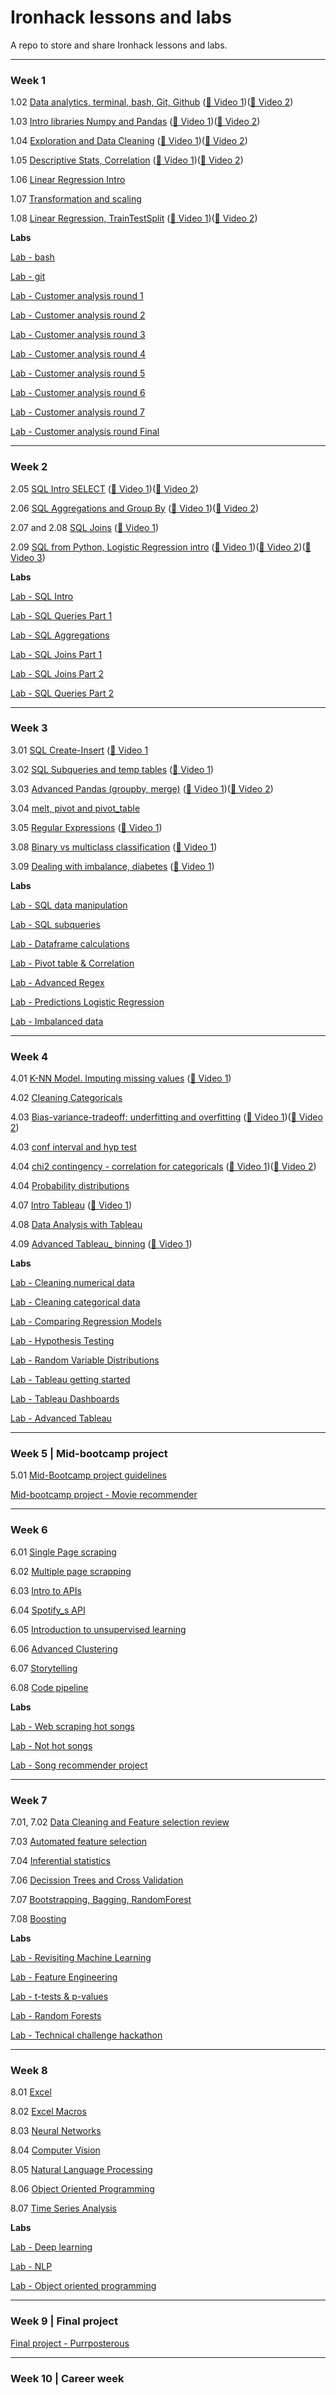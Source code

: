 # Ironhack lessons and labs
A repo to store and share Ironhack lessons and labs.
______________________
### **Week 1** 

1.02 [Data analytics, terminal, bash, Git, Github](https://github.com/ralphmartynward/ironhack_all/tree/main/01%20Week/DAY1) ([🎥 Video 1](https://ironhack.zoom.us/rec/play/Cdc9LjzJl9gKF2U6Tx4WJLhc-FDmXdNFO0cbn_w4OPR_q0GL-2Cvun3uu1Gg-Om46UNjzms8NGZ-E8N5.v_J9XIIBJ7MaQwK9?canPlayFromShare=true&from=share_recording_detail&startTime=1679902094000&componentName=rec-play&originRequestUrl=https%3A%2F%2Fironhack.zoom.us%2Frec%2Fshare%2Fj0RaAkjMGi4oJDcYddq395MNdoNnfFGCMQU3R0E-7T0iWqRSw1CSx927fo93660O._sGavN1RFeBdwZyy%3FstartTime%3D1679902094000))([🎥 Video 2](https://ironhack.zoom.us/rec/play/HD37xJQQhLJL-WajXvA1-oShQCplbMi6auD5zUYEnM1mrnaZMlnllWBlhjrLnFNS0q7VtdssAU3ZccGP.X1aZGZ7GNg_OHZuz?canPlayFromShare=true&from=share_recording_detail&startTime=1679923979000&componentName=rec-play&originRequestUrl=https%3A%2F%2Fironhack.zoom.us%2Frec%2Fshare%2Fj0RaAkjMGi4oJDcYddq395MNdoNnfFGCMQU3R0E-7T0iWqRSw1CSx927fo93660O._sGavN1RFeBdwZyy%3FstartTime%3D1679923979000))

1.03 [Intro libraries Numpy and Pandas](https://github.com/ralphmartynward/ironhack_all/tree/main/01%20Week/1.03%20Intro%20libraries%20Numpy%20and%20Pandas) ([🎥 Video 1](https://ironhack.zoom.us/rec/play/mzliAXtxsaNnKGpNMvAyuv6YdkqY8I4_CFxNDHjEZJaPmdfIprWcpyuD1_bizQ085_UsTOM7NoXZA7Vz.W2qU3uSC4zsSNShH?canPlayFromShare=true&from=share_recording_detail&startTime=1679985211000&componentName=rec-play&originRequestUrl=https%3A%2F%2Fironhack.zoom.us%2Frec%2Fshare%2FBs-kO9kRRjF1dof_QFRPqiLLVGcgcLkLKTekIkiTDboitkxc7k6mWeVHSa3wEjGx.451tcscXEi4YDNFh%3FstartTime%3D1679985211000))([🎥 Video 2](https://ironhack.zoom.us/rec/play/CnFWgcc7eBI51hw855pQggiAVL0IZ9hHl0sRiCT_XOj3GGG_8wOPEdmLjq-U9JkmyUeEL5aZaXLbzMcn.ijJu3psEO6gavNs6?canPlayFromShare=true&from=share_recording_detail&startTime=1680013294000&componentName=rec-play&originRequestUrl=https%3A%2F%2Fironhack.zoom.us%2Frec%2Fshare%2FBs-kO9kRRjF1dof_QFRPqiLLVGcgcLkLKTekIkiTDboitkxc7k6mWeVHSa3wEjGx.451tcscXEi4YDNFh%3FstartTime%3D1680013294000))

1.04 [Exploration and Data Cleaning](https://github.com/ralphmartynward/ironhack_all/tree/main/01%20Week/1.04%20Exploration%20and%20Data%20Cleaning) ([🎥 Video 1](https://ironhack.zoom.us/rec/play/K4YCeBGmPE-LMKHIlY7JQN5ZnGi_yJuOEDQcfokUS8cIQG2puJlAl3LtvwsuOlkcy0ABV_I6gLlSSy2r.G9qtZSsbloCSdqUr?canPlayFromShare=true&from=share_recording_detail&startTime=1680072852000&componentName=rec-play&originRequestUrl=https%3A%2F%2Fironhack.zoom.us%2Frec%2Fshare%2FoHrlZzx-HjZyAaKBoWr1SFX_bjrHqtiDCDeZXVGSsxJq5ue8EJ_5pcuwh14gxvcV._ZfAbw75izQP11wk%3FstartTime%3D1680072852000))([🎥 Video 2](https://ironhack.zoom.us/rec/play/56S0iL6sH8GN5M_rCJlHsywvP3vqm7LDfw01EY0EQqXUWHvk-k4MXB0O9410pPlzVDrSORQVtvYV3dAX.1eVtYtRdSXqRMsu4?canPlayFromShare=true&from=share_recording_detail&startTime=1680100542000&componentName=rec-play&originRequestUrl=https%3A%2F%2Fironhack.zoom.us%2Frec%2Fshare%2FoHrlZzx-HjZyAaKBoWr1SFX_bjrHqtiDCDeZXVGSsxJq5ue8EJ_5pcuwh14gxvcV._ZfAbw75izQP11wk%3FstartTime%3D1680100542000))

1.05 [Descriptive Stats, Correlation](https://github.com/ralphmartynward/ironhack_all/tree/main/01%20Week/1.05%20Descriptive%20Stats%2C%20Correlation) ([🎥 Video 1](https://ironhack.zoom.us/rec/play/kSJAuNv8ZMIcu3d8zwuJO8hY0BKyQ0LsINoCmaZdwzH1eKmP5fFmWLESwwbPJoCewvt-n1shE-joOzsW.Gum3659mHREqV2M2?canPlayFromShare=true&from=share_recording_detail&startTime=1680159165000&componentName=rec-play&originRequestUrl=https%3A%2F%2Fironhack.zoom.us%2Frec%2Fshare%2F8sRcqr1CMLFVgOKcVT9ehwlKm6WgmJTAnjLMOCkLsB2jProryEbArMx7afBrETBS.Am8wc0s0vXnt5HQB%3FstartTime%3D1680159165000))([🎥 Video 2](https://ironhack.zoom.us/rec/play/UH1E4bM50TC5HruHptde5H0F-tUuB5tnKmYPO4LHBVQpYsNQm5zousGcAPKX5xfKhpFdFVt9AKAexzEj.WFArj1GAeXnrUC10?canPlayFromShare=true&from=share_recording_detail&startTime=1680185116000&componentName=rec-play&originRequestUrl=https%3A%2F%2Fironhack.zoom.us%2Frec%2Fshare%2F2QS8kqFhMzwXGYfKsQU8Wzjm0WhwIJqJhlQ1dzG3DZGEu3tGD04fHvf0Y-JIEHY.EorKOIEJv9zUwTsm%3FstartTime%3D1680185116000))

1.06 [Linear Regression Intro](https://github.com/ralphmartynward/ironhack_all/tree/main/01%20Week/1.06%20Linear%20Regression%20Intro)

1.07 [Transformation and scaling](https://github.com/ralphmartynward/ironhack_all/tree/main/01%20Week/1.07%20Transformation%20and%20scaling)

1.08 [Linear Regression, TrainTestSplit](https://github.com/ralphmartynward/ironhack_all/tree/main/01%20Week/1.08%20Linear%20Regression%2C%20TrainTestSplit) ([🎥 Video 1](https://ironhack.zoom.us/rec/share/ty1DUEPED1s8sjL7qMrhKITf7NxHPHCHR0TTHFTFyzj6luvEpr4GDRjH6amRT2Mn.XILZugdovbKTvCug?startTime=1680245401000))([🎥 Video 2](https://ironhack.zoom.us/rec/play/xPh65piJ67BME8wDNYO4P68poJmLAQ7KDQaSUVc9JFn0uj3dGZBpMAqEsoFLi71e2k5ES77Ac3Dispv6.TBagZBIwP8oA1Htg?canPlayFromShare=true&from=share_recording_detail&startTime=1680274929000&componentName=rec-play&originRequestUrl=https%3A%2F%2Fironhack.zoom.us%2Frec%2Fshare%2Fty1DUEPED1s8sjL7qMrhKITf7NxHPHCHR0TTHFTFyzj6luvEpr4GDRjH6amRT2Mn.XILZugdovbKTvCug%3FstartTime%3D1680274929000))

**Labs**

[Lab - bash](https://github.com/ralphmartynward/ironhack_01_lab-bash)

[Lab - git](https://github.com/ralphmartynward/ironralph_01_lab-git)

[Lab - Customer analysis round 1](https://github.com/ralphmartynward/ironhack_01_lab-customer-analysis-round-1)

[Lab - Customer analysis round 2](https://github.com/ralphmartynward/ironhack_01_lab-customer-analysis-round-2)

[Lab - Customer analysis round 3](https://github.com/ralphmartynward/ironhack_01_lab-customer-analysis-round-3)

[Lab - Customer analysis round 4](https://github.com/ralphmartynward/ironhack_01_lab-customer-analysis-round-4)

[Lab - Customer analysis round 5](https://github.com/ralphmartynward/ironhack_01_lab-customer-analysis-round-5)

[Lab - Customer analysis round 6](https://github.com/ralphmartynward/ironhack_01_lab-customer-analysis-round-6)

[Lab - Customer analysis round 7](https://github.com/ralphmartynward/ironhack_01_lab-customer-analysis-round-7)

[Lab - Customer analysis round Final](https://github.com/ralphmartynward/ironhack_01_lab-customer-analysis-final-round)

______________________
### **Week 2** 

2.05 [SQL Intro SELECT](https://github.com/ralphmartynward/ironhack_all/tree/main/02%20Week/DAY2) ([🎥 Video 1](https://ironhack.zoom.us/rec/play/QfCtVFi3yd_HDMoOJRgJORRXWkNvpBiRcjFgu-7t4TcS5V9gWtuZ_4svRAq1isHy10xEqtRKDdVVx7kz.W5IUgGDKuPSr6wSo?canPlayFromShare=true&from=share_recording_detail&startTime=1680591167000&componentName=rec-play&originRequestUrl=https%3A%2F%2Fironhack.zoom.us%2Frec%2Fshare%2Fpdvdx74Vwg9RiZ9iB3WlKl9-i9Wqc2vdrF0euz8fzUPlvWnCzX3DWiCk1bSzr0nW._6RRuDCOh80_dq_V%3FstartTime%3D1680591167000))([🎥 Video 2](https://ironhack.zoom.us/rec/play/2RYMidnt8MXZZRXXNNbAErNr04Kb_V3k7Q_MIPaiyuXeJC__VJum9Nw363GoWDsTQYVd4skE186o4C4N.bt70tS6uL-gqnqwl?canPlayFromShare=true&from=share_recording_detail&startTime=1680619298000&componentName=rec-play&originRequestUrl=https%3A%2F%2Fironhack.zoom.us%2Frec%2Fshare%2Fpdvdx74Vwg9RiZ9iB3WlKl9-i9Wqc2vdrF0euz8fzUPlvWnCzX3DWiCk1bSzr0nW._6RRuDCOh80_dq_V%3FstartTime%3D1680619298000))

2.06 [SQL Aggregations and Group By](https://github.com/ralphmartynward/ironhack_all/tree/main/02%20Week/2.06%20SQL%20Aggregations%20and%20Group%20By) ([🎥 Video 1](https://ironhack.zoom.us/rec/play/Xwaew7M11zLdrPj8cl-rHSRjCd3eOqWmBLwTEQTE6-tohFMeldazfvicNO9pJx5HK29x7ognG0EmDHZw.GnZWdd1JD3r7buYF?canPlayFromShare=true&from=share_recording_detail&startTime=1680504746000&componentName=rec-play&originRequestUrl=https%3A%2F%2Fironhack.zoom.us%2Frec%2Fshare%2FWJlqCE58LnOT0xRlILQVvclinnW8_7O0HK2ZdOlPhRRGs-Y_IL7F0n-AptksPlml.S9VyiVruiOOSaF8A%3FstartTime%3D1680504746000))([🎥 Video 2](https://ironhack.zoom.us/rec/play/fMKnRE5pmFHi7849A5dGYcppb45NLrSF2vg5AGKsVbTdU1sSLjivAGxjcFKpaOHIXuJkN5Q8moD3Nhsk.G042j3S_90QPU4qn?canPlayFromShare=true&from=share_recording_detail&startTime=1680533938000&componentName=rec-play&originRequestUrl=https%3A%2F%2Fironhack.zoom.us%2Frec%2Fshare%2FWJlqCE58LnOT0xRlILQVvclinnW8_7O0HK2ZdOlPhRRGs-Y_IL7F0n-AptksPlml.S9VyiVruiOOSaF8A%3FstartTime%3D1680533938000))

2.07 and 2.08 [SQL Joins](https://github.com/ralphmartynward/ironhack_all/tree/main/02%20Week/2.07%20and%202.08%20SQL%20Joins) ([🎥 Video 1](https://ironhack.zoom.us/rec/play/Idrom4teGzYUiy-uFFvmxCvQplFGjwucxbrPCWOIZAXb6YuWdy6MntK9YNZVeDcsRcDYTmJtz8x1yMET.P3BZBPAIuEhLP3pY?canPlayFromShare=true&from=share_recording_detail&startTime=1680677861000&componentName=rec-play&originRequestUrl=https%3A%2F%2Fironhack.zoom.us%2Frec%2Fshare%2FRIw-LxFVgGS4PxDFOlZirj8sdWPmvgGX-uvW8RrNw5Txgz3dtnHYg7HOs_KRVM_X.tpidvbpyWxl70yKn%3FstartTime%3D1680677861000))

2.09 [SQL from Python, Logistic Regression intro](https://github.com/ralphmartynward/ironhack_all/tree/main/02%20Week/2.09%20SQL%20from%20Python%2C%20Logistic%20Regression%20intro) ([🎥 Video 1](https://ironhack.zoom.us/rec/play/rmyNLd56AypR5FBNiOP8ddofT55iu3SIQ5djO47NoCOCOf2V28r8im5EWzKhA8k_s1Alw0mam6JqiByZ.zqSRJsRmTWZu9xXE?canPlayFromShare=true&from=share_recording_detail&startTime=1680764144000&componentName=rec-play&originRequestUrl=https%3A%2F%2Fironhack.zoom.us%2Frec%2Fshare%2FxYmBEHod7Z7tCFJLW_y0YBwkK1ELzzIdm3eqnz01Qm7IXuyk3x1-n2esRHsMpmME.rxqFg25j7JNXQjD9%3FstartTime%3D1680764144000))([🎥 Video 2](https://ironhack.zoom.us/rec/play/JKmHR29MsrrKjQgH8_iLtm6C2IeAahwWgDLKodXPPPQ_xOr--WHTOyYqnoTOhylu6KU-vSFV7q1aOIW1.UWB2sbI7k7JJbWIm?canPlayFromShare=true&from=share_recording_detail&startTime=1680850578000&componentName=rec-play&originRequestUrl=https%3A%2F%2Fironhack.zoom.us%2Frec%2Fshare%2FDIfHzzT9zPtbSopD8ti8HO_fN0hsYXVjcnXFLAV5-uMMDRAOXvUenCbBYDHhWbTP.-P7Sx7mnJdtDp00j%3FstartTime%3D1680850578000))([🎥 Video 3](https://ironhack.zoom.us/rec/play/y3fX0RQqNcqwubT2ReK8i2gFNhdw4iWgQX7pMEqMs9pMi16QtIxk6ytIJMzCG32O3KCUwW6XY_BrZ-3E.THfY38WFQefS0eha?canPlayFromShare=true&from=share_recording_detail&startTime=1680878681000&componentName=rec-play&originRequestUrl=https%3A%2F%2Fironhack.zoom.us%2Frec%2Fshare%2FDIfHzzT9zPtbSopD8ti8HO_fN0hsYXVjcnXFLAV5-uMMDRAOXvUenCbBYDHhWbTP.-P7Sx7mnJdtDp00j%3FstartTime%3D1680878681000))


**Labs**

[Lab - SQL Intro](https://github.com/ralphmartynward/ironhack_02_data_case_study_2/)

[Lab - SQL Queries Part 1](https://github.com/ralphmartynward/ironhack_02_dataV3_lesson_2.5_lab/)

[Lab - SQL Aggregations](https://github.com/ralphmartynward/ironhack_02_dataV3_Lesson_2.6_lab)

[Lab - SQL Joins Part 1](https://github.com/ralphmartynward/ironhack_02_dataV3_Lesson_2.7_lab)

[Lab - SQL Joins Part 2](https://github.com/ralphmartynward/ironhack_02_lab-sql-8)

[Lab - SQL Queries Part 2](https://github.com/ralphmartynward/ironhack_02_lab-sql-9)

______________________
### **Week 3** 

3.01 [SQL Create-Insert](https://github.com/ralphmartynward/ironhack_all/tree/main/03%20Week/3.01%20SQL%20Create-Insert) ([🎥 Video 1](https://ironhack.zoom.us/rec/play/klsglwNtkDv1sk054np6Ihr_EM5Cu5aH__87cFjpXOHLpKY_cO3SpVSKnpmkA7Ezd8njbAlu6FVxAECi.3l8cZq1dywtU_d6S?canPlayFromShare=true&from=share_recording_detail&startTime=1681109855000&componentName=rec-play&originRequestUrl=https%3A%2F%2Fironhack.zoom.us%2Frec%2Fshare%2FeWWB_-ilwJWY1MTKsCgX99Y98BB7ZlUKV5A368lnY-mlYrvwi947VhrYA2W3RXUi.DUQOcSVC1NuVl2BB%3FstartTime%3D1681109855000)

3.02 [SQL Subqueries and temp tables](https://github.com/ralphmartynward/ironhack_all/tree/main/03%20Week/3.02%20SQL%20Subqueries%20and%20temp%20tables) ([🎥 Video 1](https://ironhack.zoom.us/rec/play/-hIjei3uf8jd5ltVJVAHL_a2B3EssbJk_j4_eNEarkmsSANy5KV4ft_MNLcC6pJhMSoTqaGv4UsQbIjX.r_jx9s5AwVoa-eCa?canPlayFromShare=true&from=share_recording_detail&startTime=1681134732000&componentName=rec-play&originRequestUrl=https%3A%2F%2Fironhack.zoom.us%2Frec%2Fshare%2FeWWB_-ilwJWY1MTKsCgX99Y98BB7ZlUKV5A368lnY-mlYrvwi947VhrYA2W3RXUi.DUQOcSVC1NuVl2BB%3FstartTime%3D1681134732000))

3.03 [Advanced Pandas (groupby, merge)](https://github.com/ralphmartynward/ironhack_all/tree/main/03%20Week/3.03%20advanced%20Pandas%20(groupby%2C%20merge)) ([🎥 Video 1](https://ironhack.zoom.us/rec/play/DK3LITDTLXRPHQMIGbkPqF7dB5aJU6L2TK_Sc2ooDuBEW7tIf3lV_PzHWI321SvbEgokYsNLhU9tJpkS.PF2entPklU5MmJim?canPlayFromShare=true&from=share_recording_detail&startTime=1681196048000&componentName=rec-play&originRequestUrl=https%3A%2F%2Fironhack.zoom.us%2Frec%2Fshare%2FshOevvMgapMCteQWhq_aoHxU5ZjIwKOZR78Qixqkhmqxce7cZ9Nnzmk7N_fE8Y77.SXXNKVvsbIWHoczR%3FstartTime%3D1681196048000))([🎥 Video 2](https://ironhack.zoom.us/rec/play/m1TerDQJ7skS2hwae6qSkXwC6xyrvXHvbdKOOhjX-Arr49nixQ9D2cmtebcugLJOHxyXwIjUq6iBf805.pM8u0_avZ2Fr2CU_?canPlayFromShare=true&from=share_recording_detail&startTime=1681227068000&componentName=rec-play&originRequestUrl=https%3A%2F%2Fironhack.zoom.us%2Frec%2Fshare%2FshOevvMgapMCteQWhq_aoHxU5ZjIwKOZR78Qixqkhmqxce7cZ9Nnzmk7N_fE8Y77.SXXNKVvsbIWHoczR%3FstartTime%3D1681227068000))

3.04 [melt, pivot and pivot_table](https://github.com/ralphmartynward/ironhack_all/tree/main/03%20Week/3.04%20melt%2C%20pivot%20and%20pivot_table)

3.05 [Regular Expressions](https://github.com/ralphmartynward/ironhack_all/tree/main/03%20Week/3.05%20Regular%20Expressions) ([🎥 Video 1](https://ironhack.zoom.us/rec/play/Ws4APpzGbcg5SixNgM2nYD3VpHeXF47dqLtqYv4H2UHy77MLfU7SdN3iCOw60jvHBQdnr9vJWrceQyHn.wkm9MT0dTiJKwwd7?canPlayFromShare=true&from=share_recording_detail&startTime=1681282686000&componentName=rec-play&originRequestUrl=https%3A%2F%2Fironhack.zoom.us%2Frec%2Fshare%2Fn1RkKWhVbAuDvEusktfwMXqCsbiZItL9zMKnmJNKaKK74vusbkxIHMAWkHoJL5i5.9dROadug84YNK3qu%3FstartTime%3D1681282686000))

3.08 [Binary vs multiclass classification](https://github.com/ralphmartynward/ironhack_all/tree/main/03%20Week/DAY4) ([🎥 Video 1](https://ironhack.zoom.us/rec/share/45FwwuzClAz67G4KZ2U61acb1_qbiJfCLxLkExELyQgJDvKYTMJKohqwTAa-H9vE.z2Ioubhs-BfvDls_?startTime=1681369101000))

3.09 [Dealing with imbalance, diabetes](https://github.com/ralphmartynward/ironhack_all/tree/main/03%20Week/3.09%20Dealing%20with%20imbalance%2C%20diabetes) ([🎥 Video 1](https://ironhack.zoom.us/rec/play/T7TTfm3xGmvStUb2mgWJHAD5WGStMQdxnShmie6GlYrjHB8PN34ALPUWwmDXAAjLz_i_4skoav9ZTY5R.2SylyFouMuvbPelU?canPlayFromShare=true&from=share_recording_detail&startTime=1681455489000&componentName=rec-play&originRequestUrl=https%3A%2F%2Fironhack.zoom.us%2Frec%2Fshare%2FN11ly6WwtXyXZYsx0bSDrMFmOZWmkKRC7WHgkDYajmuUb-8tXkjSL-ljjSx2aGx8.8QXw5n5x1AgOBcp6%3FstartTime%3D1681455489000))


**Labs**

[Lab - SQL data manipulation](https://github.com/ralphmartynward/ironhack_03_lab-sql-3.01)

[Lab - SQL subqueries](https://github.com/ralphmartynward/ironhack_03_lab-sql-subqueries)

[Lab - Dataframe calculations](https://github.com/ralphmartynward/ironhack_03_lab-dataframe-calculations)

[Lab - Pivot table & Correlation](https://github.com/ralphmartynward/ironhack_03_lab-pivot-table-and-correlation)

[Lab - Advanced Regex](https://github.com/ralphmartynward/ironhack_03_lab-advanced-regex)

[Lab - Predictions Logistic Regression](https://github.com/ralphmartynward/ironhack_03_lab-predictions-logistic-regression)

[Lab - Imbalanced data](https://github.com/ralphmartynward/ironhack_03_lab-imbalanced-data)

______________________
### **Week 4** 

4.01 [K-NN Model. Imputing missing values](https://github.com/ralphmartynward/ironhack_all/tree/main/04%20Week/4.01%20K-NN%20Model.%20Imputing%20missing%20values) ([🎥 Video 1](https://ironhack.zoom.us/rec/play/Q9vIY1zxk__VcaaKhU4I9upQxqScy4lB238YZmOc-pEF5tw1GsDJ01tbpq69lVxBFWvMYsiolK8nbF_2.FQtIJ0HMh5t5_VFw?canPlayFromShare=true&from=share_recording_detail&startTime=1681714307000&componentName=rec-play&originRequestUrl=https%3A%2F%2Fironhack.zoom.us%2Frec%2Fshare%2FrT1TUUoZbLiWYeLGZ46Mh6GCI8EEz8exHpizZpaRVWR0jtUQtj2qZaiobU2M1ARC.xYTcjt1mA5pbynBL%3FstartTime%3D1681714307000))

4.02 [Cleaning Categoricals](https://github.com/ralphmartynward/ironhack_all/tree/main/04%20Week/4.02%20Cleaning%20Categoricals)


4.03 [Bias-variance-tradeoff: underfitting and overfitting](https://github.com/ralphmartynward/ironhack_all/tree/main/04%20Week/4.03%20Bias-variance-tradeoff_%20underfitting%20and%20overfitting) ([🎥 Video 1](https://ironhack.zoom.us/rec/play/LjKf70Xr_NZQJYdrrBVeGdPCyFD5sv2xd1Q2FAJcaFaAWuY7VT9nOUukM1vm0qdoySipwZrjNNboTP0.oOo2UoFjY2Iva75H?canPlayFromShare=true&from=share_recording_detail&startTime=1681801068000&componentName=rec-play&originRequestUrl=https%3A%2F%2Fironhack.zoom.us%2Frec%2Fshare%2FtA_3xQhlrmq4KkKGCZBsacxeOAL8Q7lFBHMW3NhfB_Xob5sKpPMXlQORK8aS82_C.8JREhtLjEgezQ34a%3FstartTime%3D1681801068000))([🎥 Video 2](https://ironhack.zoom.us/rec/play/HjwiNzs86tmr6nBCB3Wu2V9iqmot3QCXWa1X-PO2ATcMA-2GfyMjeiWmOcTKWNlBJ_frtISXqXKHtsr7.odj38pV9D9RAR41V?canPlayFromShare=true&from=share_recording_detail&startTime=1681831723000&componentName=rec-play&originRequestUrl=https%3A%2F%2Fironhack.zoom.us%2Frec%2Fshare%2FtA_3xQhlrmq4KkKGCZBsacxeOAL8Q7lFBHMW3NhfB_Xob5sKpPMXlQORK8aS82_C.8JREhtLjEgezQ34a%3FstartTime%3D1681831723000))

4.03 [conf interval and hyp test](https://github.com/ralphmartynward/ironhack_all/tree/main/04%20Week/4.03%20conf%20interval%20and%20hyp%20test)

4.04 [chi2 contingency - correlation for categoricals](https://github.com/ralphmartynward/ironhack_all/tree/main/04%20Week/4.04%20chi2_contingency%20-%20_correlation_%20for%20categoricals) ([🎥 Video 1](https://ironhack.zoom.us/rec/play/bF3yUbDGYIL1A42xfmpo2E-GPV4sy2HO8NJh7ZcsRCHSeWK8_EZlFTxR81kFOeuvG6FHMb8xq21eU3Zx.oWaxuS7Z_nq5Wsa5?canPlayFromShare=true&from=share_recording_detail&startTime=1681887031000&componentName=rec-play&originRequestUrl=https%3A%2F%2Fironhack.zoom.us%2Frec%2Fshare%2FT8y6miPk3RNydyvR3hsnHmr24mZJUSG0N01VtBC52b8aHHCbGHRwTwS3HohdNYEh.6Bzfn6rtFJpXuipl%3FstartTime%3D1681887031000))([🎥 Video 2](https://ironhack.zoom.us/rec/play/OtOl5nURgyOd70xN281og9y6H6b1ghJl9n6lRJLRo5-fJgwil6WjYYPBPiWDU4UHU3GHzuUJCiAt3F4T.Bc7o87XzrRbwJPRz?canPlayFromShare=true&from=share_recording_detail&startTime=1681915082000&componentName=rec-play&originRequestUrl=https%3A%2F%2Fironhack.zoom.us%2Frec%2Fshare%2FT8y6miPk3RNydyvR3hsnHmr24mZJUSG0N01VtBC52b8aHHCbGHRwTwS3HohdNYEh.6Bzfn6rtFJpXuipl%3FstartTime%3D1681915082000))

4.04 [Probability distributions](https://github.com/ralphmartynward/ironhack_all/tree/main/04%20Week/4.04%20probability%20distributions) 

4.07 [Intro Tableau](https://github.com/ralphmartynward/ironhack_all/tree/main/04%20Week/4.07%20Intro%20Tableau) ([🎥 Video 1](https://ironhack.zoom.us/rec/play/Qbo4q3q93HxPL6OOgP5y6rFz6Sd38NTP6h8VVgYR27KQIsmXRXU2N6BEKch6g5jbXnmfENP6voMvooEX.BdyVGiGj6vczCf5_?canPlayFromShare=true&from=share_recording_detail&startTime=1681973942000&componentName=rec-play&originRequestUrl=https%3A%2F%2Fironhack.zoom.us%2Frec%2Fshare%2FbwbdmxQTpvAGXYKJeuOQLQgg_YQh3XYxMZ-mjmbPPcstNuDNinlvQ11e4RxwUA93.BQfYDa82XF8Q4ucO%3FstartTime%3D1681973942000))

4.08 [Data Analysis with Tableau](https://github.com/ralphmartynward/ironhack_all/tree/main/04%20Week/4.08%20Data%20Analysis%20with%20Tableau) 

4.09 [Advanced Tableau_ binning](https://github.com/ralphmartynward/ironhack_all/tree/main/04%20Week/4.09%20Advanced%20Tableau_%20binning) ([🎥 Video 1](https://ironhack.zoom.us/rec/share/86T-9Pr8zdoInGb5Z3mquE3gxG13IdODa46HssltLpj1fdiIUsB59nieu_3ArHvi.vcJ8M9y7p5tB8ZdJ?startTime=1682665096000))


**Labs**

[Lab - Cleaning numerical data](https://github.com/ralphmartynward/ironhack_04_lab-cleaning-numerical-data)

[Lab - Cleaning categorical data](https://github.com/ralphmartynward/ironhack_04_lab-cleaning-categorical-data)

[Lab - Comparing Regression Models](https://github.com/ralphmartynward/ironhack_04_lab-comparing-regression-models)

[Lab - Hypothesis Testing](https://github.com/ralphmartynward/ironhack_04_lab-Hypothesis-Testing)

[Lab - Random Variable Distributions](https://github.com/ralphmartynward/ironhack_04_lab-random-variable-distributions)

[Lab - Tableau getting started](https://github.com/ralphmartynward/ironhack_04_lab-getting-started-with-tableau)

[Lab - Tableau Dashboards](https://github.com/ralphmartynward/ironhack_04_lab-dashboards-with-tableau)

[Lab - Advanced Tableau](https://github.com/ralphmartynward/ironhack_04_lab-advanced-tableau-visualization)

______________________
### **Week 5** | Mid-bootcamp project

5.01 [Mid-Bootcamp project guidelines](https://github.com/ralphmartynward/ironhack_all/tree/main/04%20Week/4.10%20Mid-Bootcamp%20project%20guidelines)

[Mid-bootcamp project - Movie recommender](https://github.com/ralphmartynward/ironhack_05_mid-bootcamp-project)

______________________
### **Week 6** 

6.01 [Single Page scraping](https://github.com/ralphmartynward/ironhack_all/tree/main/06%20Week/6.01%20Single%20Page%20scraping)

6.02 [Multiple page scrapping](https://github.com/ralphmartynward/ironhack_all/tree/main/06%20Week/6.02%20Multiple%20page%20scrapping)

6.03 [Intro to APIs](https://github.com/ralphmartynward/ironhack_all/tree/main/06%20Week/6.03%20Intro%20to%20APIs)

6.04 [Spotify_s API](https://github.com/ralphmartynward/ironhack_all/tree/main/06%20Week/6.04%20Spotify_s%20API)

6.05 [Introduction to unsupervised learning](https://github.com/ralphmartynward/ironhack_all/tree/main/06%20Week/6.05%20Introduction%20to%20unsupervised%20learning)

6.06 [Advanced Clustering](https://github.com/ralphmartynward/ironhack_all/tree/main/06%20Week/6.06%20Advanced%20Clustering)

6.07 [Storytelling](https://github.com/ralphmartynward/ironhack_all/tree/main/06%20Week/6.07%20Storytelling)

6.08 [Code pipeline](https://github.com/ralphmartynward/ironhack_all/tree/main/06%20Week/6.08%20Code%20pipeline)


**Labs**

[Lab - Web scraping hot songs](https://github.com/ralphmartynward/ironhack_06_lab-web-scraping-single-page)

[Lab - Not hot songs](https://github.com/ralphmartynward/ironhack_06_lab-not-hot-songs)

[Lab - Song recommender project](https://github.com/ralphmartynward/ironhack_06_song-recommender)

______________________
### **Week 7** 

7.01, 7.02 [Data Cleaning and Feature selection review](https://github.com/ralphmartynward/ironhack_all/tree/main/07%20Week/7.01%2C%207.02%20Data%20Cleaning%20and%20Feature%20selection%20review)

7.03 [Automated feature selection](https://github.com/ralphmartynward/ironhack_all/tree/main/07%20Week/7.03%20automated%20feature%20selection)

7.04 [Inferential statistics](https://github.com/ralphmartynward/ironhack_all/tree/main/07%20Week/7.04%20inferential%20statistics)

7.06 [Decission Trees and Cross Validation](https://github.com/ralphmartynward/ironhack_all/tree/main/07%20Week/7.06%20Decission%20Trees%20and%20Cross%20Validation)

7.07 [Bootstrapping, Bagging, RandomForest](https://github.com/ralphmartynward/ironhack_all/tree/main/07%20Week/7.07%20Bootstrapping%2C%20bagging%2C%20RandomForest)

7.08 [Boosting](https://github.com/ralphmartynward/ironhack_all/tree/main/07%20Week/7.08%20Boosting)


**Labs**

[Lab - Revisiting Machine Learning](https://github.com/ralphmartynward/ironhack_07_lab-revisiting-machine-learning)

[Lab - Feature Engineering](https://github.com/ralphmartynward/ironhack_07_lab-feature-engineering)

[Lab - t-tests & p-values](https://github.com/ralphmartynward/ironhack_07_lab-t-tests-p-values)

[Lab - Random Forests](https://github.com/ralphmartynward/ironhack_07_lab-random-forests)

[Lab - Technical challenge hackathon](https://github.com/ralphmartynward/ironhack_07_technical_challenge_DA)

______________________
### **Week 8** 

8.01 [Excel](https://github.com/ralphmartynward/ironhack_all/tree/main/08%20Week/8.01%20Excel)

8.02 [Excel Macros](https://github.com/ralphmartynward/ironhack_all/tree/main/08%20Week/8.02%20Excel%20Macros)

8.03 [Neural Networks](https://github.com/ralphmartynward/ironhack_all/tree/main/08%20Week/8.03%20Neural%20Networks)

8.04 [Computer Vision](https://github.com/ralphmartynward/ironhack_all/tree/main/08%20Week/8.04%20Computer%20Vision)

8.05 [Natural Language Processing](https://github.com/ralphmartynward/ironhack_all/tree/main/08%20Week/8.05%20Natural%20Language%20Processing)

8.06 [Object Oriented Programming](https://github.com/ralphmartynward/ironhack_all/tree/main/08%20Week/8.06%20Object%20Oriented%20Programming)

8.07 [Time Series Analysis](https://github.com/ralphmartynward/ironhack_all/tree/main/08%20Week/8.07%20Time%20Series%20Analysis)

**Labs**

[Lab - Deep learning](https://github.com/ralphmartynward/ironhack_08_lab-deep-learning)

[Lab - NLP](https://github.com/ralphmartynward/ironhack_08_lab-nlp)

[Lab - Object oriented programming](https://github.com/ralphmartynward/ironhack_08_lab-Object-Oriented-Programming)

______________________
### **Week 9** | Final project

[Final project - Purrposterous](https://github.com/ralphmartynward/ironhack_09_final-project)

______________________
### **Week 10** | Career week
